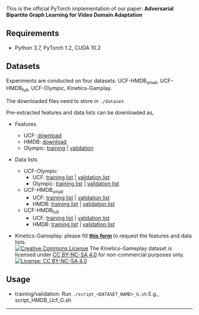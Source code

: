 This is the official PyTorch implementation of our paper:
**Adversarial Bipartite Graph Learning for Video Domain Adaptation**

## Requirements
* Python 3.7, PyTorch 1.2, CUDA 10.2

## Datasets
Experiments are conducted on four datasets: UCF-HMDB<sub>small</sub>, UCF-HMDB<sub>full</sub>, UCF-Olympic, Kinetics-Gamplay.

The downloaded files need to store in `./dataset`.

Pre-extracted features and data lists can be downloaded as,
* Features
  * UCF: [download](https://www.dropbox.com/s/ebtc1hz1paz9bmz/ucf101-feat.zip?dl=0)
  * HMDB: [download](https://www.dropbox.com/s/aiac0ytb9jt83a2/hmdb51-feat.zip?dl=0)
  * Olympic: [training](https://www.dropbox.com/s/0ljfsp52hydyqht/olympic_train-feat.zip?dl=0) | [validation](https://www.dropbox.com/s/yh09a2th4hf8hqp/olympic_val-feat.zip?dl=0)
* Data lists
  * UCF-Olympic
    * UCF: [training list](https://www.dropbox.com/s/du8d3qrzs9h8phn/list_ucf101_train_ucf_olympic-feature.txt?dl=0) | [validation list](https://www.dropbox.com/s/0qrhuen3o27g9k5/list_ucf101_val_ucf_olympic-feature.txt?dl=0)
    * Olympic: [training list](https://www.dropbox.com/s/0eafz1kjk71i0i9/list_olympic_train_ucf_olympic-feature.txt?dl=0) | [validation list](https://www.dropbox.com/s/ku27uniw4xm7wpm/list_olympic_val_ucf_olympic-feature.txt?dl=0)
  * UCF-HMDB<sub>small</sub>
    * UCF: [training list](https://www.dropbox.com/s/2g04infpxwysjfb/list_ucf101_train_hmdb_ucf_small-feature.txt?dl=0) | [validation list](https://www.dropbox.com/s/6fjour5n1dcabfy/list_ucf101_val_hmdb_ucf_small-feature.txt?dl=0)
    * HMDB: [training list](https://www.dropbox.com/s/q6e7jwhr1ktmrrt/list_hmdb51_train_hmdb_ucf_small-feature.txt?dl=0) | [validation list](https://www.dropbox.com/s/qh3h619bdo2q3h1/list_hmdb51_val_hmdb_ucf_small-feature.txt?dl=0)
  * UCF-HMDB<sub>full</sub>
    * UCF: [training list](https://www.dropbox.com/s/jrahoh6u8k90iec/list_ucf101_train_hmdb_ucf-feature.txt?dl=0) | [validation list](https://www.dropbox.com/s/7359sfsflfkf60c/list_ucf101_val_hmdb_ucf-feature.txt?dl=0)
    * HMDB: [training list](https://www.dropbox.com/s/thj7mkzof6pgfmj/list_hmdb51_train_hmdb_ucf-feature.txt?dl=0) | [validation list](https://www.dropbox.com/s/s9yc43u87kjcdhx/list_hmdb51_val_hmdb_ucf-feature.txt?dl=0)

* Kinetics-Gameplay: please fill [**this form**](https://forms.gle/bziHhvQJGmi7hwF26) to request the features and data lists. <br>
<a rel="license" href="http://creativecommons.org/licenses/by-nc-sa/4.0/"><img alt="Creative Commons License" style="border-width:0" src="https://i.creativecommons.org/l/by-nc-sa/4.0/88x31.png" /></a>
The Kinetics-Gameplay dataset is licensed under <a rel="license" href="http://creativecommons.org/licenses/by-nc-sa/4.0/">CC BY-NC-SA 4.0</a> for non-commercial purposes only.
[![License: CC BY-NC-SA 4.0](https://img.shields.io/badge/License-CC%20BY--NC--SA%204.0-lightgrey.svg)](https://creativecommons.org/licenses/by-nc-sa/4.0/)


## Usage
* training/validation: Run `./script_<DATASET_NAME>_G.sh`
E.g., script_HMDB_Ucf_G.sh



---
